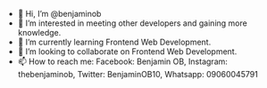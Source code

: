 - 👋 Hi, I’m @benjaminob
- 👀 I’m interested in meeting other developers and gaining more knowledge.
- 🌱 I’m currently learning Frontend Web Development.
- 💞️ I’m looking to collaborate on Frontend Web Development.
- 📫 How to reach me: Facebook: Benjamin OB, Instagram: thebenjaminob, Twitter: BenjaminOB10, Whatsapp: 09060045791

<!---
benjaminob/benjaminob is a ✨ special ✨ repository because its `README.md` (this file) appears on your GitHub profile.
You can click the Preview link to take a look at your changes.
--->
